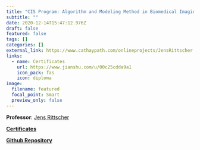 ```yaml
---
title: "CIS Program: Algorithm and Modeling Method in Biomedical Imaging"
subtitle: ""
date: 2020-12-14T15:47:12.976Z
draft: false
featured: false
tags: []
categories: []
external_link: https://www.cathaypath.com/onlineprojects/JensRittscher.html
links:
  - name: Certificates
    url: https://www.jianshu.com/u/00c25cdda9a1
    icon_pack: fas
    icon: diploma
image:
  filename: featured
  focal_point: Smart
  preview_only: false
---
```

**Professor**: [Jens Rittscher](http://www.hmc.ox.ac.uk/people/dr-jens-rittscher/)

**[Certificates](https://www.jianshu.com/u/00c25cdda9a1)**

**[Github Repository](https://www.jianshu.com/u/00c25cdda9a1)**